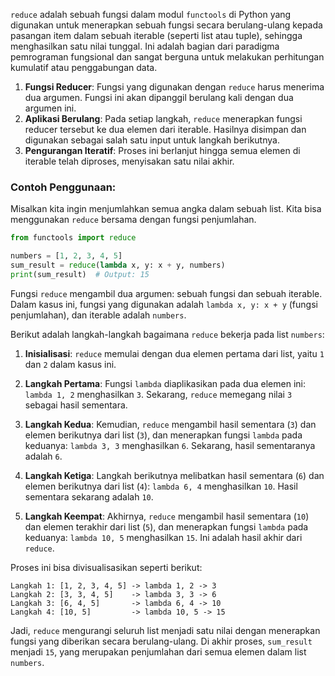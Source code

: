 `reduce` adalah sebuah fungsi dalam modul `functools` di Python yang digunakan untuk menerapkan
sebuah fungsi secara berulang-ulang kepada pasangan item dalam sebuah iterable
(seperti list atau tuple), sehingga menghasilkan satu nilai tunggal. Ini adalah bagian dari paradigma pemrograman fungsional dan
sangat berguna untuk melakukan perhitungan kumulatif atau penggabungan data.


1. **Fungsi Reducer**: Fungsi yang digunakan dengan `reduce` harus menerima dua argumen. Fungsi ini akan dipanggil berulang kali dengan dua argumen ini.
2. **Aplikasi Berulang**: Pada setiap langkah, `reduce` menerapkan fungsi reducer tersebut ke dua elemen dari iterable. Hasilnya disimpan dan digunakan sebagai salah satu input untuk langkah berikutnya.
3. **Pengurangan Iteratif**: Proses ini berlanjut hingga semua elemen di iterable telah diproses, menyisakan satu nilai akhir.

### Contoh Penggunaan:

Misalkan kita ingin menjumlahkan semua angka dalam sebuah list. Kita bisa menggunakan `reduce` bersama dengan fungsi penjumlahan.

```python
from functools import reduce

numbers = [1, 2, 3, 4, 5]
sum_result = reduce(lambda x, y: x + y, numbers)
print(sum_result)  # Output: 15
```

Fungsi `reduce` mengambil dua argumen: sebuah fungsi dan sebuah iterable. Dalam kasus ini, fungsi yang digunakan adalah `lambda x, y: x + y` (fungsi penjumlahan), dan iterable adalah `numbers`.

Berikut adalah langkah-langkah bagaimana `reduce` bekerja pada list `numbers`:

1. **Inisialisasi**: `reduce` memulai dengan dua elemen pertama dari list, yaitu `1` dan `2` dalam kasus ini.

2. **Langkah Pertama**: Fungsi `lambda` diaplikasikan pada dua elemen ini: `lambda 1, 2` menghasilkan `3`. Sekarang, `reduce` memegang nilai `3` sebagai hasil sementara.

3. **Langkah Kedua**: Kemudian, `reduce` mengambil hasil sementara (`3`) dan elemen berikutnya dari list (`3`), dan menerapkan fungsi `lambda` pada keduanya: `lambda 3, 3` menghasilkan `6`. Sekarang, hasil sementaranya adalah `6`.

4. **Langkah Ketiga**: Langkah berikutnya melibatkan hasil sementara (`6`) dan elemen berikutnya dari list (`4`): `lambda 6, 4` menghasilkan `10`. Hasil sementara sekarang adalah `10`.

5. **Langkah Keempat**: Akhirnya, `reduce` mengambil hasil sementara (`10`) dan elemen terakhir dari list (`5`), dan menerapkan fungsi `lambda` pada keduanya: `lambda 10, 5` menghasilkan `15`. Ini adalah hasil akhir dari `reduce`.

Proses ini bisa divisualisasikan seperti berikut:

```
Langkah 1: [1, 2, 3, 4, 5] -> lambda 1, 2 -> 3
Langkah 2: [3, 3, 4, 5]    -> lambda 3, 3 -> 6
Langkah 3: [6, 4, 5]       -> lambda 6, 4 -> 10
Langkah 4: [10, 5]         -> lambda 10, 5 -> 15
```

Jadi, `reduce` mengurangi seluruh list menjadi satu nilai dengan menerapkan fungsi yang diberikan secara berulang-ulang. Di akhir proses, `sum_result` menjadi `15`, yang merupakan penjumlahan dari semua elemen dalam list `numbers`.
